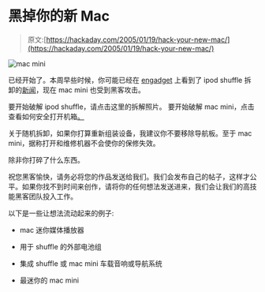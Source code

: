 # 黑掉你的新 Mac

> 原文:[https://hackaday.com/2005/01/19/hack-your-new-mac/](https://hackaday.com/2005/01/19/hack-your-new-mac/)

![mac mini](img/3118a6d086a218c53559125e644fd500.png)

已经开始了。本周早些时候，你可能已经在 [engadget](http://www.engadget.com/) 上看到了 ipod shuffle 拆卸的[新闻](http://www.engadget.com/entry/1234000113027740/)，现在 mac mini 也受到黑客攻击。

要开始破解 ipod shuffle，请点击这里的拆解照片。
要开始破解 mac mini，点击查看如何安全打开机箱[。](http://www.smashsworld.com/2005/01/taking-apart-mac-mini-how-to.php)

关于随机拆卸，如果你打算重新组装设备，我建议你不要移除导航板。至于 mac mini，据称打开和维修机器不会使你的保修失效。

除非你打碎了什么东西。

祝您黑客愉快，请务必将您的作品发送给我们。我们会发布自己的帖子，这样才公平。如果你找不到时间来创作，请将你的任何想法发送进来，我们会让我们的高技能黑客团队投入工作。

以下是一些让想法流动起来的例子:

*   mac 迷你媒体播放器

*   用于 shuffle 的外部电池组

*   集成 shuffle 或 mac mini 车载音响或导航系统

*   最迷你的 mac mini
